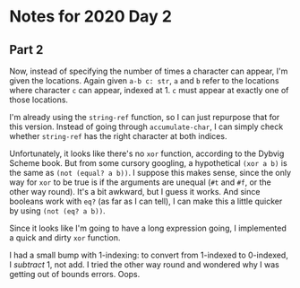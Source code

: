 # Notes for 2020 Day 2

## Part 2
Now, instead of specifying the number of times a character can appear, I'm given the locations. Again given `a-b c: str`, `a` and `b` refer to the locations where character `c` can appear, indexed at 1. `c` must appear at exactly one of those locations.

I'm already using the `string-ref` function, so I can just repurpose that for this version. Instead of going through `accumulate-char`, I can simply check whether `string-ref` has the right character at both indices.

Unfortunately, it looks like there's no `xor` function, according to the Dybvig Scheme book. But from some cursory googling, a hypothetical `(xor a b)` is the same as `(not (equal? a b))`. I suppose this makes sense, since the only way for `xor` to be true is if the arguments are unequal (`#t` and `#f`, or the other way round). It's a bit awkward, but I guess it works. And since booleans work with `eq?` (as far as I can tell), I can make this a little quicker by using `(not (eq? a b))`.

Since it looks like I'm going to have a long expression going, I implemented a quick and dirty `xor` function.

I had a small bump with 1-indexing: to convert from 1-indexed to 0-indexed, I _subtract_ 1, not add. I tried the other way round and wondered why I was getting out of bounds errors. Oops.